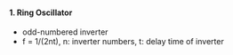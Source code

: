 #### 1. Ring Oscillator
* odd-numbered inverter
* f = 1/(2nt), n: inverter numbers, t: delay time of inverter 